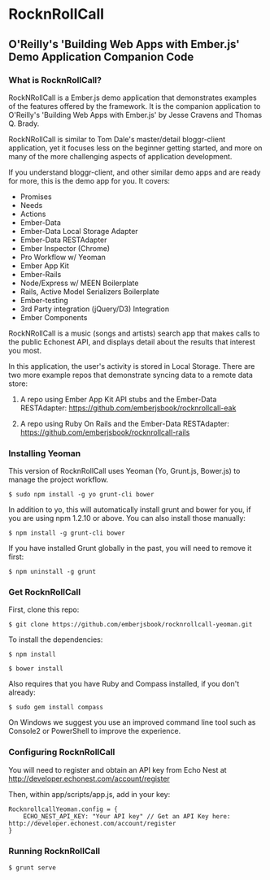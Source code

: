 
# RocknRollCall

## O'Reilly's 'Building Web Apps with Ember.js' Demo Application Companion Code

### What is RocknRollCall?

RockNRollCall is a Ember.js demo application that demonstrates examples of the features offered by the framework. It is the companion application to O'Reilly's 'Building Web Apps with Ember.js' by Jesse Cravens and Thomas Q. Brady.

RockNRollCall is similar to Tom Dale's master/detail bloggr-client application, yet it focuses less on the beginner getting started, and more on many of the more challenging aspects of application development.

If you understand bloggr-client, and other similar demo apps and are ready for more, this is the demo app for you. It covers:

 - Promises
 - Needs
 - Actions
 - Ember-Data
 - Ember-Data Local Storage Adapter
 - Ember-Data RESTAdapter
 - Ember Inspector (Chrome)
 - Pro Workflow w/ Yeoman
 - Ember App Kit
 - Ember-Rails
 - Node/Express w/ MEEN Boilerplate
 - Rails, Active Model Serializers Boilerplate
 - Ember-testing
 - 3rd Party integration (jQuery/D3) Integration
 - Ember Components

RockNRollCall is a music (songs and artists) search app that makes calls to the public Echonest API, and displays detail about the results that interest you most.

In this application, the user's activity is stored in Local Storage. There are two more example repos that demonstrate syncing data to a remote data store:

1. A repo using Ember App Kit API stubs and the Ember-Data RESTAdapter: https://github.com/emberjsbook/rocknrollcall-eak

2. A repo using Ruby On Rails and the Ember-Data RESTAdapter: https://github.com/emberjsbook/rocknrollcall-rails

### Installing Yeoman

This version of RocknRollCall uses Yeoman (Yo, Grunt.js, Bower.js) to manage the project workflow.

    $ sudo npm install -g yo grunt-cli bower

In addition to yo, this will automatically install grunt and bower for you, if you are using npm 1.2.10 or above. You can also install those manually:

    $ npm install -g grunt-cli bower

If you have installed Grunt globally in the past, you will need to remove it first:

    $ npm uninstall -g grunt

### Get RocknRollCall

First, clone this repo:

    $ git clone https://github.com/emberjsbook/rocknrollcall-yeoman.git

To install the dependencies:

    $ npm install

    $ bower install

Also requires that you have Ruby and Compass installed, if you don't already:

    $ sudo gem install compass

On Windows we suggest you use an improved command line tool such as Console2 or PowerShell to improve the experience.

### Configuring RocknRollCall

You will need to register and obtain an API key from Echo Nest at http://developer.echonest.com/account/register

Then, within app/scripts/app.js, add in your key:

    RocknrollcallYeoman.config = {
        ECHO_NEST_API_KEY: "Your API key" // Get an API Key here: http://developer.echonest.com/account/register
    }

### Running RocknRollCall

    $ grunt serve

